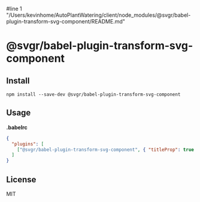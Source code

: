 #line 1 "/Users/kevinhome/AutoPlantWatering/client/node_modules/@svgr/babel-plugin-transform-svg-component/README.md"
# @svgr/babel-plugin-transform-svg-component

## Install

```
npm install --save-dev @svgr/babel-plugin-transform-svg-component
```

## Usage

**.babelrc**

```json
{
  "plugins": [
    ["@svgr/babel-plugin-transform-svg-component", { "titleProp": true }]
  ]
}
```

## License

MIT
